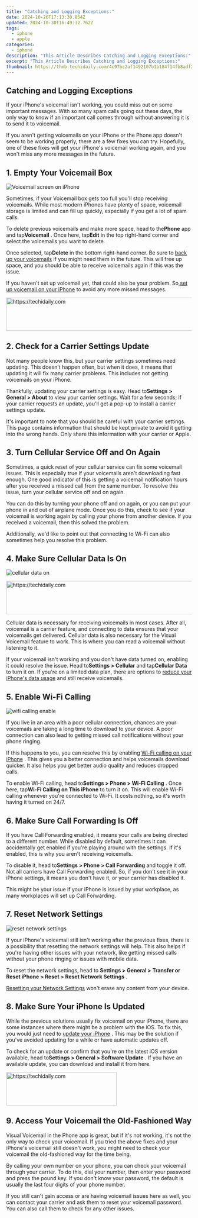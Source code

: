 ```yaml
---
title: "Catching and Logging Exceptions:"
date: 2024-10-26T17:13:30.854Z
updated: 2024-10-30T16:49:32.762Z
tags:
  - iphone
  - apple
categories:
  - iphone
description: "This Article Describes Catching and Logging Exceptions:"
excerpt: "This Article Describes Catching and Logging Exceptions:"
thumbnail: https://thmb.techidaily.com/4c97bc2af1492107b1b184f14fb8adf2794e8087692febb7453a2f4b3997ee72.jpg
---
```


## Catching and Logging Exceptions

 If your iPhone's voicemail isn't working, you could miss out on some important messages. With so many spam calls going out these days, the only way to know if an important call comes through without answering it is to send it to voicemail.

 If you aren't getting voicemails on your iPhone or the Phone app doesn't seem to be working properly, there are a few fixes you can try. Hopefully, one of these fixes will get your iPhone's voicemail working again, and you won't miss any more messages in the future.

## 1\. Empty Your Voicemail Box

![Voicemail screen on iPhone](https://static1.makeuseofimages.com/wordpress/wp-content/uploads/2022/12/setup-voicemail-iphone.jpg)

 Sometimes, if your Voicemail box gets too full you'll stop receiving voicemails. While most modern iPhones have plenty of space, voicemail storage is limited and can fill up quickly, especially if you get a lot of spam calls.

 To delete previous voicemails and make more space, head to the**Phone** app and tap**Voicemail** . Once here, tap**Edit** in the top right-hand corner and select the voicemails you want to delete.

 Once selected, tap**Delete** in the bottom right-hand corner. Be sure to [back up your voicemails](https://www.makeuseof.com/tag/back-up-iphone-voicemails/) if you might need them in the future. This will free up space, and you should be able to receive voicemails again if this was the issue.

 If you haven't set up voicemail yet, that could also be your problem. So,[set up voicemail on your iPhone](http://www.makeuseof.com/tag/how-to-set-up-voicemail-on-the-iphone/) to avoid any more missed messages.

<!-- affiliate ads begin -->
<a href="https://aligracehair.sjv.io/c/5597632/1918684/19272" target="_top" id="1918684">
  <img src="//a.impactradius-go.com/display-ad/19272-1918684" border="0" alt="https://techidaily.com" width="728" height="90"/>
</a>
<img height="0" width="0" src="https://aligracehair.sjv.io/i/5597632/1918684/19272" style="position:absolute;visibility:hidden;" border="0" />
<!-- affiliate ads end -->

## 2\. Check for a Carrier Settings Update

 Not many people know this, but your carrier settings sometimes need updating. This doesn't happen often, but when it does, it means that updating it will fix many carrier problems. This includes not getting voicemails on your iPhone.

 Thankfully, updating your carrier settings is easy. Head to**Settings > General > About** to view your carrier settings. Wait for a few seconds; if your carrier requests an update, you'll get a pop-up to install a carrier settings update.

 It's important to note that you should be careful with your carrier settings. This page contains information that should be kept private to avoid it getting into the wrong hands. Only share this information with your carrier or Apple.

## 3\. Turn Cellular Service Off and On Again

 Sometimes, a quick reset of your cellular service can fix some voicemail issues. This is especially true if your voicemails aren't downloading fast enough. One good indicator of this is getting a voicemail notification hours after you received a missed call from the same number. To resolve this issue, turn your cellular service off and on again.

 You can do this by turning your phone off and on again, or you can put your phone in and out of airplane mode. Once you do this, check to see if your voicemail is working again by calling your phone from another device. If you received a voicemail, then this solved the problem.

 Additionally, we'd like to point out that connecting to Wi-Fi can also sometimes help you resolve this problem.

## 4\. Make Sure Cellular Data Is On

![cellular data on](https://static1.makeuseofimages.com/wordpress/wp-content/uploads/2022/02/cellular-data-on.jpg)

<!-- affiliate ads begin -->
<a href="https://appsumo.8odi.net/c/5597632/2094414/7443" target="_top" id="2094414">
  <img src="//a.impactradius-go.com/display-ad/7443-2094414" border="0" alt="https://techidaily.com" width="728" height="90"/>
</a>
<img height="0" width="0" src="https://appsumo.8odi.net/i/5597632/2094414/7443" style="position:absolute;visibility:hidden;" border="0" />
<!-- affiliate ads end -->

 Cellular data is necessary for receiving voicemails in most cases. After all, voicemail is a carrier feature, and connecting to data ensures that your voicemails get delivered. Cellular data is also necessary for the Visual Voicemail feature to work. This is where you can read a voicemail without listening to it.

 If your voicemail isn't working and you don't have data turned on, enabling it could resolve the issue. Head to**Settings > Cellular** and tap**Cellular Data** to turn it on. If you're on a limited data plan, there are options to [reduce your iPhone's data usage](http://www.makeuseof.com/tag/everything-can-cut-iphone-cellular-data-usage) and still receive voicemails.

## 5\. Enable Wi-Fi Calling

![wifi calling enable](https://static1.makeuseofimages.com/wordpress/wp-content/uploads/2022/02/wifi-calling-enable.jpg)

 If you live in an area with a poor cellular connection, chances are your voicemails are taking a long time to download to your device. A poor connection can also lead to getting missed call notifications without your phone ringing.

 If this happens to you, you can resolve this by enabling [Wi-Fi calling on your iPhone](https://www.makeuseof.com/wi-fi-calling-iphone-guide/) . This gives you a better connection and helps voicemails download quicker. It also helps you get better audio quality and reduces dropped calls.

 To enable Wi-Fi calling, head to**Settings > Phone > Wi-Fi Calling** . Once here, tap**Wi-Fi Calling on This iPhone** to turn it on. This will enable Wi-Fi calling whenever you're connected to Wi-Fi. It costs nothing, so it's worth having it turned on 24/7.

## 6\. Make Sure Call Forwarding Is Off

 If you have Call Forwarding enabled, it means your calls are being directed to a different number. While disabled by default, sometimes it can accidentally get enabled if you're playing around with the settings. If it's enabled, this is why you aren't receiving voicemails.

 To disable it, head to**Settings > Phone > Call Forwarding** and toggle it off. Not all carriers have Call Forwarding enabled. So, if you don't see it in your iPhone settings, it means you don't have it, or your carrier has disabled it.

 This might be your issue if your iPhone is issued by your workplace, as many workplaces will set up Call Forwarding.

## 7\. Reset Network Settings

![reset network settings](https://static1.makeuseofimages.com/wordpress/wp-content/uploads/2022/02/reset-network-settings.jpg)

 If your iPhone's voicemail still isn't working after the previous fixes, there is a possibility that resetting the network settings will help. This also helps if you're having other issues with your network, like getting missed calls without your phone ringing or issues with mobile data.

 To reset the network settings, head to **Settings > General > Transfer or Reset iPhone > Reset > Reset Network Settings** .

[Resetting your Network Settings](https://www.makeuseof.com/how-to-reset-network-settings-iphone/) won't erase any content from your device.

## 8\. Make Sure Your iPhone Is Updated

 While the previous solutions usually fix voicemail on your iPhone, there are some instances where there might be a problem with the iOS. To fix this, you would just need to [update your iPhone](https://www.makeuseof.com/tag/update-iphone-ios-apps-data/) . This may be the solution if you've avoided updating for a while or have automatic updates off.

 To check for an update or confirm that you're on the latest iOS version available, head to**Settings > General > Software Update** . If you have an available update, you can download and install it from here.

<!-- affiliate ads begin -->
<a href="https://aligracehair.sjv.io/c/5597632/1902289/19272" target="_top" id="1902289">
  <img src="//a.impactradius-go.com/display-ad/19272-1902289" border="0" alt="https://techidaily.com" width="300" height="90"/>
</a>
<img height="0" width="0" src="https://aligracehair.sjv.io/i/5597632/1902289/19272" style="position:absolute;visibility:hidden;" border="0" />
<!-- affiliate ads end -->

## 9\. Access Your Voicemail the Old-Fashioned Way

 Visual Voicemail in the Phone app is great, but if it's not working, it's not the only way to check your voicemail. If you tried the above fixes and your iPhone's voicemail still doesn't work, you might need to check your voicemail the old-fashioned way for the time being.

 By calling your own number on your phone, you can check your voicemail through your carrier. To do this, dial your number, then enter your password and press the pound key. If you don't know your password, the default is usually the last four digits of your phone number.

 If you still can't gain access or are having voicemail issues here as well, you can contact your carrier and ask them to reset your voicemail password. You can also call them to check for any other issues.

<!-- affiliate ads begin -->
<span id="1531882">
					<video width="864" height="1536" style="cursor:pointer"
           poster="//a.impactradius-go.com/display-clicktoplayimage/1531882.png"
           onclick="if(!this.playClicked){this.play();this.setAttribute('controls',true);this.playClicked=true;}">
	   <source src="//a.impactradius-go.com/display-ad/16446-1531882">
	   <img src="//a.impactradius-go.com/display-clicktoplayimage/1531882.png" style="border: none; height: 100%; width: 100%; object-fit: contain">
	</video>
	<div style="width:540px;text-align:center"><a href="javascript:window.open(decodeURIComponent('https%3A%2F%2Flaganoo.pxf.io%2Fc%2F5597632%2F1531882%2F16446'), '_blank');void(0);">Click here</a></div>
</span>
<img height="0" width="0" src="https://imp.pxf.io/i/5597632/1531882/16446" style="position:absolute;visibility:hidden;" border="0" />
<!-- affiliate ads end -->

## All the Potential Solutions to iPhone Voicemail Not Working

 Voicemail not working on your iPhone can be a big problem. Not getting a voicemail could mean missing an important work meeting or social event or losing a potential client. Luckily, there are several fixes that you can try that, in most cases, will resolve your issues.

 If your issues still aren't resolved, there are options to check your voicemail without the Visual Voicemail feature through your phone. You can also contact your carrier for further assistance as a last resort measure. Hopefully, you'll be receiving messages again in no time.

<ins class="adsbygoogle"
     style="display:block"
     data-ad-format="autorelaxed"
     data-ad-client="ca-pub-7571918770474297"
     data-ad-slot="1223367746"></ins>

<ins class="adsbygoogle"
     style="display:block"
     data-ad-client="ca-pub-7571918770474297"
     data-ad-slot="8358498916"
     data-ad-format="auto"
     data-full-width-responsive="true"></ins>

<span class="atpl-alsoreadstyle">Also read:</span>
<div><ul>
<li><a href="https://instagram-video-recordings.techidaily.com/new-in-2024-quintessential-video-tools-for-perfecting-instagram-reels/"><u>[New] In 2024, Quintessential Video Tools for Perfecting Instagram Reels</u></a></li>
<li><a href="https://extra-information.techidaily.com/updated-2024s-top-camera-lineup-for-professional-use/"><u>[Updated] 2024’S Top Camera Lineup for Professional Use</u></a></li>
<li><a href="https://easy-unlock-android.techidaily.com/7-ways-to-unlock-a-locked-oneplus-ace-2v-phone-by-drfone-android/"><u>7 Ways to Unlock a Locked OnePlus Ace 2V Phone</u></a></li>
<li><a href="https://fox-that.techidaily.com/breaking-through-to-brightness-effective-fixes-for-iphone-black-screen-issues/"><u>Breaking Through to Brightness: Effective Fixes for iPhone Black Screen Issues</u></a></li>
<li><a href="https://fox-that.techidaily.com/deactivating-apples-do-not-disturb-a-guide-to-getting-callstexts-back/"><u>Deactivating Apple's Do Not Disturb: A Guide to Getting Calls/Texts Back</u></a></li>
<li><a href="https://techno-recovery.techidaily.com/guide-mastering-safe-lists-on-your-gmail-account/"><u>Guide: Mastering Safe Lists on Your Gmail Account</u></a></li>
<li><a href="https://fix-guide.techidaily.com/how-to-fix-unfortunately-contacts-has-stopped-error-on-oneplus-nord-ce-3-lite-5g-drfone-by-drfone-fix-android-problems-fix-android-problems/"><u>How to Fix Unfortunately, Contacts Has Stopped Error on OnePlus Nord CE 3 Lite 5G | Dr.fone</u></a></li>
<li><a href="https://fox-that.techidaily.com/how-to-merge-duplicate-portraits-from-various-albums-on-iosmac-devices/"><u>How to Merge Duplicate Portraits From Various Albums on iOS/Mac Devices</u></a></li>
<li><a href="https://fox-that.techidaily.com/how-to-repair-iphones-cellular-connection-10-effective-fixes/"><u>How to Repair iPhone's Cellular Connection: 10 Effective Fixes</u></a></li>
<li><a href="https://article-posts.techidaily.com/in-2024-seamlessly-sync-your-ideas-on-mematic/"><u>In 2024, Seamlessly Sync Your Ideas on Mematic</u></a></li>
<li><a href="https://ios-location-track.techidaily.com/in-2024-top-4-ways-to-trace-apple-iphone-7-location-drfone-by-drfone-virtual-ios/"><u>In 2024, Top 4 Ways to Trace Apple iPhone 7 Location | Dr.fone</u></a></li>
<li><a href="https://some-skills.techidaily.com/the-perfect-setup-for-travel-storytelling-for-2024/"><u>The Perfect Setup for Travel Storytelling for 2024</u></a></li>
<li><a href="https://extra-information.techidaily.com/the-pinnacle-of-voice-recording-a-comprehensive-tome/"><u>The Pinnacle of Voice Recording A Comprehensive Tome</u></a></li>
<li><a href="https://fox-that.techidaily.com/why-your-iphoneipad-gets-hot-identifying-the-causes-and-solutions/"><u>Why Your iPhone/iPad Gets Hot: Identifying the Causes & Solutions</u></a></li>
</ul></div>

